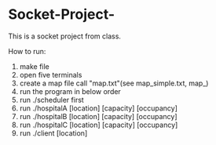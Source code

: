 # Socket-Project-

This is a socket project from class.

How to run:
1. make file
2. open five terminals
3. create a map file call "map.txt"(see map_simple.txt, map_)
5. run the program in below order
6. run ./scheduler first 
7. run ./hospitalA [location] [capacity] [occupancy]
8. run ./hospitalB [location] [capacity] [occupancy]
9. run ./hospitalC [location] [capacity] [occupancy]
10. run ./client [location]

